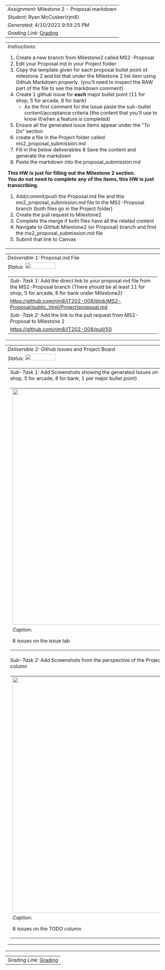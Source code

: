 <table><tr><td> <em>Assignment: </em> Milestone 2 - Proposal markdown</td></tr>
<tr><td> <em>Student: </em> Ryan McCusker(rjm8)</td></tr>
<tr><td> <em>Generated: </em> 4/10/2022 9:55:25 PM</td></tr>
<tr><td> <em>Grading Link: </em> <a rel="noreferrer noopener" href="https://learn.ethereallab.app/homework/IT202-008-S22/milestone-2---proposal-markdown/grade/rjm8" target="_blank">Grading</a></td></tr></table>
<table><tr><td> <em>Instructions: </em> <ol>
<li>Create a new branch from Milestone2 called MS2-Proposal</li>
<li>Edit your Proposal.md in your Project folder </li>
<li>Copy the template given for each proposal bullet point of milestone 2 and list that under the Milestone 2 list item using Github Markdown properly. (you&#39;ll need to inspect the RAW part of the file to see the markdown comment)</li>
<li>Create 1 github issue for <strong>each</strong> major bullet point (11 for shop, 5 for arcade, 8 for bank)<ul>
<li>As the first comment for the issue paste the sub-bullet content/acceptance criteria (the content that you&#39;ll use to know if/when a feature is completed)</li>
</ul>
</li>
<li>Ensure all the generated issue items appear under the &quot;To Do&quot; section </li>
<li>create a file in the Project folder called ms2_proposal_submission.md</li>
<li>Fill in the below deliverables
8 Save the content and generate the markdown</li>
<li>Paste the markdown into the proposal_submission.md</li>
</ol>
<p><strong>This HW is just for filling out the Milestone 2 section.</strong> <br>
<strong>You do not need to complete any of the items, this HW is just transcribing.</strong></p>
<ol>
<li>Add/commit/push the Proposal.md file and this ms2_proposal_submission.md file to the MS2-Proposal branch (both files go in the Project folder)</li>
<li>Create the pull request to Milestone2</li>
<li>Complete the merge if both files have all the related content</li>
<li>Navigate to GitHub Milestone2 (or Proposal) branch and find the ms2_proposal_submission.md file</li>
<li>Submit that link to Canvas</li>
</ol>
</td></tr></table>
<table><tr><td> <em>Deliverable 1: </em> Proposal.md File </td></tr><tr><td><em>Status: </em> <img width="100" height="20" src="https://via.placeholder.com/400x120/009955/fff?text=Complete"></td></tr>
<tr><td><table><tr><td> <em>Sub-Task 1: </em> Add the direct link to your proposal.md file from the MS2-Proposal branch (There should be at least 11 for shop, 5 for arcade, 8 for bank under Milestone2)</td></tr>
<tr><td> <a rel="noreferrer noopener" target="_blank" href="https://github.com/rjm8/IT202-008/blob/MS2-Proposal/public_html/Project/proposal.md">https://github.com/rjm8/IT202-008/blob/MS2-Proposal/public_html/Project/proposal.md</a> </td></tr>
<tr><td> <em>Sub-Task 2: </em> Add the link to the pull request from MS2-Proposal to Milestone 2</td></tr>
<tr><td> <a rel="noreferrer noopener" target="_blank" href="https://github.com/rjm8/IT202-008/pull/50">https://github.com/rjm8/IT202-008/pull/50</a> </td></tr>
</table></td></tr>
<table><tr><td> <em>Deliverable 2: </em> Github Issues and Project Board </td></tr><tr><td><em>Status: </em> <img width="100" height="20" src="https://via.placeholder.com/400x120/009955/fff?text=Complete"></td></tr>
<tr><td><table><tr><td> <em>Sub-Task 1: </em> Add Screenshots showing the generated Issues on Github (there should be at least 11 for shop, 5 for arcade, 8 for bank; 1 per major bullet point)</td></tr>
<tr><td><table><tr><td><img width="768px" src="https://user-images.githubusercontent.com/98109031/162652071-fd2fbe21-d287-4359-bdb9-8d281dd225bb.png"/></td></tr>
<tr><td> <em>Caption:</em> <p>8 issues on the issue tab<br></p>
</td></tr>
</table></td></tr>
<tr><td> <em>Sub-Task 2: </em> Add Screenshots from the perspective of the Project board showing all issues in the TODO column</td></tr>
<tr><td><table><tr><td><img width="768px" src="https://user-images.githubusercontent.com/98109031/162652171-a0423231-b5f9-4186-a5cc-3c52005d3032.png"/></td></tr>
<tr><td> <em>Caption:</em> <p>8 issues on the TODO column<br></p>
</td></tr>
</table></td></tr>
</table></td></tr>
<table><tr><td><em>Grading Link: </em><a rel="noreferrer noopener" href="https://learn.ethereallab.app/homework/IT202-008-S22/milestone-2---proposal-markdown/grade/rjm8" target="_blank">Grading</a></td></tr></table>

